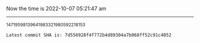 Now the time is 2022-10-07 05:21:47 am

---

<small>14719598139641983321980592218153</small>

```txt
Latest commit SHA is: 7d556928f4f772b4d89304a7b068ff52c91c4052
```

